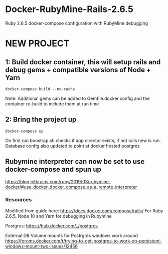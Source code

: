 # Docker-RubyMine-Rails-2.6.5
Ruby 2.6.5 docker-compose configuration with RubyMine debugging

# NEW PROJECT

## 1: Build docker container, this will setup rails and debug gems + compatible versions of Node + Yarn

    docker-compose build --no-cache
    
Note: Additional gems can be added to Gemfile.docker.config and the container re-build to include them at run time

## 2: Bring the project up

    docker-compose up
On first run boostrap.sh checks if app director exists, if not rails new is run. Database config also updated to point at docker hosted postgres

## Rubymine interpreter can now be set to use docker-compose and spun up
https://blog.jetbrains.com/ruby/2019/03/rubymine-docker/#use_docker_docker_compose_as_a_remote_interpreter


### Resources
Modified from guide here: https://docs.docker.com/compose/rails/
For Ruby 2.6.5, Node 10 and Yarn for debugging in Rubymine

Postgres:
https://hub.docker.com/_/postgres

External DB Volume mounts for Postrgres windows work around
  https://forums.docker.com/t/trying-to-get-postgres-to-work-on-persistent-windows-mount-two-issues/12456
  
